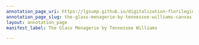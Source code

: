 ```yaml
---
annotation_page_uri: https://lgsump.github.io/digitalization-florilegium/annotations/the-glass-menagerie-by-tennessee-williams-canvas-1-956-447471.json
annotation_page_slug: the-glass-menagerie-by-tennessee-williams-canvas-1-956-447471
layout: annotation_page
manifest_label: The Glass Menagerie by Tennessee Williams

---
```

